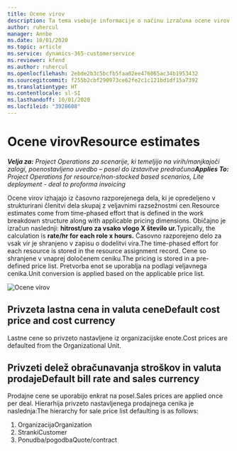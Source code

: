 ```yaml
---
title: Ocene virov
description: Ta tema vsebuje informacije o načinu izračuna ocene virov v storitvi Project Operations.
author: ruhercul
manager: Annbe
ms.date: 10/01/2020
ms.topic: article
ms.service: dynamics-365-customerservice
ms.reviewer: kfend
ms.author: ruhercul
ms.openlocfilehash: 2ebde2b3c5bcfb5faa02ee476065ac34b1953432
ms.sourcegitcommit: f255b2cbf290973ce62fe2c1c121bd1df15a7392
ms.translationtype: HT
ms.contentlocale: sl-SI
ms.lasthandoff: 10/01/2020
ms.locfileid: "3928608"
---
```

# <a name="resource-estimates"></a><span data-ttu-id="4ab9e-103">Ocene virov</span><span class="sxs-lookup"><span data-stu-id="4ab9e-103">Resource estimates</span></span>

<span data-ttu-id="4ab9e-104">_**Velja za:** Project Operations za scenarije, ki temeljijo na virih/manjkajoči zalogi, poenostavljeno uvedbo – posel do izstavitve predračuna_</span><span class="sxs-lookup"><span data-stu-id="4ab9e-104">_**Applies To:** Project Operations for resource/non-stocked based scenarios, Lite deployment - deal to proforma invoicing_</span></span>

<span data-ttu-id="4ab9e-105">Ocene virov izhajajo iz časovno razporejenega dela, ki je opredeljeno v strukturirani členitvi dela skupaj z veljavnimi razsežnostmi cen.</span><span class="sxs-lookup"><span data-stu-id="4ab9e-105">Resource estimates come from time-phased effort that is defined in the work breakdown structure along with applicable pricing dimensions.</span></span> <span data-ttu-id="4ab9e-106">Običajno je izračun naslednji: **hitrost/uro za vsako vlogo X število ur.**</span><span class="sxs-lookup"><span data-stu-id="4ab9e-106">Typically, the calculation is **rate/hr for each role x hours.**</span></span> <span data-ttu-id="4ab9e-107">Časovno razporejeno delo za vsak vir je shranjeno v zapisu o dodelitvi vira.</span><span class="sxs-lookup"><span data-stu-id="4ab9e-107">The time-phased effort for each resource is stored in the resource assignment record.</span></span> <span data-ttu-id="4ab9e-108">Cene so shranjene v vnaprej določenem ceniku.</span><span class="sxs-lookup"><span data-stu-id="4ab9e-108">The pricing is stored in a pre-defined price list.</span></span> <span data-ttu-id="4ab9e-109">Pretvorba enot se uporablja na podlagi veljavnega cenika.</span><span class="sxs-lookup"><span data-stu-id="4ab9e-109">Unit conversion is applied based on the applicable price list.</span></span>

![Ocene virov](./media/navigation12.png)

## <a name="default-cost-price-and-cost-currency"></a><span data-ttu-id="4ab9e-111">Privzeta lastna cena in valuta cene</span><span class="sxs-lookup"><span data-stu-id="4ab9e-111">Default cost price and cost currency</span></span>

<span data-ttu-id="4ab9e-112">Lastne cene so privzeto nastavljene iz organizacijske enote.</span><span class="sxs-lookup"><span data-stu-id="4ab9e-112">Cost prices are defaulted from the Organizational Unit.</span></span>

## <a name="default-bill-rate-and-sales-currency"></a><span data-ttu-id="4ab9e-113">Privzeti delež obračunavanja stroškov in valuta prodaje</span><span class="sxs-lookup"><span data-stu-id="4ab9e-113">Default bill rate and sales currency</span></span>

<span data-ttu-id="4ab9e-114">Prodajne cene se uporabijo enkrat na posel.</span><span class="sxs-lookup"><span data-stu-id="4ab9e-114">Sales prices are applied once per deal.</span></span> <span data-ttu-id="4ab9e-115">Hierarhija privzeto nastavljenega prodajnega cenika je naslednja:</span><span class="sxs-lookup"><span data-stu-id="4ab9e-115">The hierarchy for sale price list defaulting is as follows:</span></span>

1. <span data-ttu-id="4ab9e-116">Organizacija</span><span class="sxs-lookup"><span data-stu-id="4ab9e-116">Organization</span></span>
2. <span data-ttu-id="4ab9e-117">Stranki</span><span class="sxs-lookup"><span data-stu-id="4ab9e-117">Customer</span></span>
3. <span data-ttu-id="4ab9e-118">Ponudba/pogodba</span><span class="sxs-lookup"><span data-stu-id="4ab9e-118">Quote/contract</span></span>
